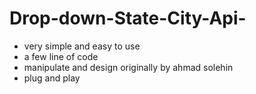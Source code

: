 # Drop-down-State-City-Api-

- very simple and easy to use
- a few line of code
- manipulate and design originally by ahmad solehin
- plug and play
